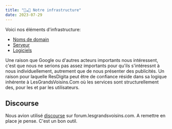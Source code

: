 ```yaml
---
title: "👷☁🚃 Notre infrastructure"
date: 2023-07-29
---
```


Voici nos éléments d'infrastructure:

* [Noms de domain](/notes/config/domains)
* [Serveur](/notes/config/servers)
* [Logiciels](/notes/config/software)

Une raison que Google ou d'autres acteurs importants nous intéressent, c'est que nous ne serions pas assez importants pour qu'ils s'intéressnt à nous individuellement, autrement que de nous présenter des publicités. Un raison pour laquelle ResDigita peut être de confiance réside dans sa logique inhérente à LesGrandsVoisins.Com où les services sont structurellement des, pour les et par les utilisateurs. 

## Discourse

Nous avion utilisé [discourse](https://www.discourse.org) sur forum.lesgrandsvoisins.com. A remettre en place je pense. C'est un bon outil. 


